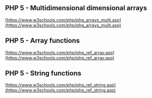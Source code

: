## PHP 5 - Multidimensional dimensional arrays

[https://www.w3schools.com/php/php_arrays_multi.asp](https://www.w3schools.com/php/php_arrays_multi.asp)

## PHP 5 - Array functions

[https://www.w3schools.com/php/php_ref_array.asp](https://www.w3schools.com/php/php_ref_array.asp)

## PHP 5 - String functions

[https://www.w3schools.com/php/php_ref_string.asp](https://www.w3schools.com/php/php_ref_string.asp)